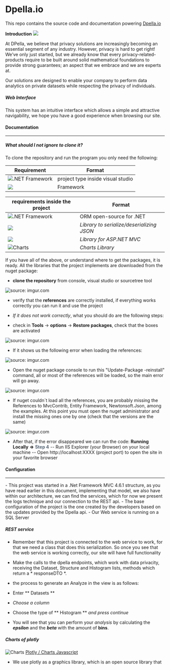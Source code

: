 # Dpella.io
This repo contains the source code and documentation powering [Dpella.io](https://www.dpella.io/ "Dpella.io")

 **Introduction**  ![](https://img.shields.io/badge/Dpella.io-Demo-success)
 
At DPella, we believe that privacy solutions are increasingly becoming an essential segment of any industry. However, privacy is hard to get right! We’ve only just started, but we already know that every privacy-related-products require to be built around solid mathematical foundations to provide strong guarantees; an aspect that we embrace and we are experts at.

Our solutions are designed to enable your company to perform data analytics on private datasets while respecting the privacy of individuals.

##### Web Interface
This system has an intuitive interface which allows a simple and attractive navigability, we hope you have a good experience when browsing our site.

#### Documentation
<hr>

##### What should I not ignore to clone it?
To clone the repository and run the program you only need the following:

| Requirement  | Format                    |
|----------------|----------------------- |
| ![.NET Framework](https://img.shields.io/badge/.Net%20Framework-4.6.1-informational) | project type inside visual studio |
|  ![](https://img.shields.io/badge/Visual%20Studio%20IDE-2019-9cf) | Framework |

|requirements inside the project | Format                    |
|----------------------------------- | --------------------- |
| ![.NET Framework](https://img.shields.io/badge/Entity%20Framework-6.x-critical)        |  ORM open-source for .NET    |
| ![](https://img.shields.io/badge/Newtonsoft%20JSON-12.0.3-critical) | *Library to serialize/deserializing JSON* |
|  ![](https://img.shields.io/badge/MvcContrib-2.0.95-critical)| *Library  for ASP.NET MVC* |
| ![Charts](https://img.shields.io/badge/plotly.com%2Fjavascript-Charts-critical) |  *Charts Library*|

If you have all of the above, or understand where to get the packages, it is ready.
All the libraries that the project implements are downloaded from the nuget package:

- **clone the repository** from console, visual studio or sourcetree tool

<img src="https://i.imgur.com/sXdSqD0.png" title="source: imgur.com" />

- verify that the **references** are correctly installed, if everything works correctly you can run it and use the project

- *If it does not work correctly*, what you should do are the following steps:

- check in **Tools** -> **options** -> **Restore packages**, check that the boxes are activated

<img src="https://i.imgur.com/UD99Xjz.png" title="source: imgur.com" />

-  If it shows us the following error when loading the references:

<img src="https://i.imgur.com/3GeXWiS.png" title="source: imgur.com" />

-  Open the nuget package console to run this "Update-Package -reinstall" command, all or most of the references will be loaded, so the main error will go away.
<img src="https://i.imgur.com/IoDL3Se.png" title="source: imgur.com" />

- If nuget couldn´t load all the references, you are probably missing the References to MvcContrib, Entity Framework, Newtonsoft.Json, among the examples. At this point you must open the nuget administrator and install the missing ones one by one (check that the versions are the same)

<img src="https://i.imgur.com/uiileve.png" title="source: imgur.com" />


- After that, if the error disappeared we can run the code:
**Running Locally**  **=>** <span style="color: #567;">**Step 4**</span>
-- Run IIS Explorer (your Browser) on your local machine
-- Open http://localhost:XXXX (project port) to open the site in your favorite browser


#### Configuration
<hr>
- This project was started in a .Net Framework MVC 4.6.1 structure, as you have read earlier in this document, implementing that model, we also have within our architecture, we can find the services, which for now we present the logs technique and our connection to the REST api.
- The base configuration of the project is the one created by the developers based on the updates provided by the Dpella api.
- Our Web service is running on a SQL Server

##### REST service
- Remember that this project is connected to the web service to work, for that we need a class that does this serialization. So once you see that the web service is working correctly, our site will have full functionality
- Make the calls to the dpella endpoints, which work with data privacity, receiving the Dataset, Structure and Histogram lists, methods which return a * responseDTO *.

- the process to generate an Analyze in the view is as follows:
 - Enter ** Datasets **
 - *Choose a column*
 - Choose the type of ** Histogram ** *and press continue*
 - You will see that you can perform your *analysis* by calculating the ***epsilon*** and the ***beta*** with the amount of **bins**.

##### Charts of plotly 
![Charts](https://img.shields.io/badge/plotly.com%2Fjavascript-Charts-9cf) [Plotly / Charts Javascript](https://plotly.com/javascript/error-bars/#horizontal-error-bars "Plotly / Charts Javascript")
- We use plotly as a graphics library, which is an open source library that
